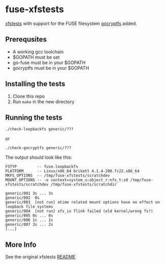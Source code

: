 fuse-xfstests
=============

[xfstests](https://kernel.googlesource.com/pub/scm/fs/ext2/xfstests-bld/+/HEAD/Documentation/what-is-xfstests.md)
with support for the FUSE filesystem [gocryptfs](https://github.com/rfjakob/gocryptfs)
added.

Prerequsites
------------

* A working gcc toolchain
* $GOPATH must be set
* go-fuse must be in your $GOPATH
* gocryptfs must be in your $GOPATH

Installing the tests
--------------------

1. Clone this repo
2. Run `make` in the new directory

Running the tests
-----------------

	./check-loopbackfs generic/???

or

	./check-gocryptfs generic/???

The output should look like this:

	FSTYP         -- fuse.loopbackfs
	PLATFORM      -- Linux/x86_64 brikett 4.1.4-200.fc22.x86_64
	MKFS_OPTIONS  -- /tmp/fuse-xfstests/scratchdev
	MOUNT_OPTIONS -- -o context=system_u:object_r:nfs_t:s0 /tmp/fuse-xfstests/scratchdev /tmp/fuse-xfstests/scratchdir

	generic/001 3s ... 3s
	generic/002	 0s
	generic/003	 [not run] atime related mount options have no effect on loopback file systems
	generic/004	 [not run] xfs_io flink failed (old kernel/wrong fs?)
	generic/005 0s ... 0s
	generic/006 1s ... 2s
	generic/007 3s ... 2s
	[...]

More Info
---------

See the original xfstests [README](README)
